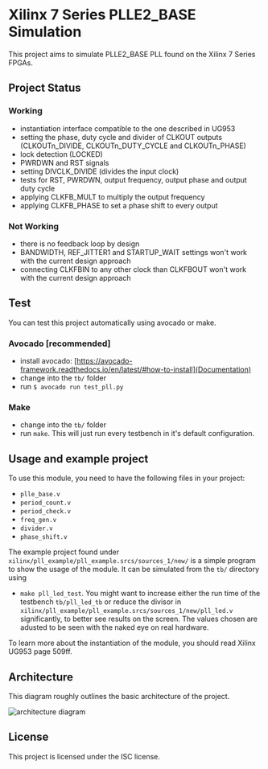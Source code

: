 # Xilinx 7 Series PLLE2_BASE Simulation

This project aims to simulate PLLE2_BASE PLL found on the Xilinx 7 Series FPGAs.
## Project Status

### Working
- instantiation interface compatible to the one described in UG953
- setting the phase, duty cycle and divider of CLKOUT outputs (CLKOUTn_DIVIDE, CLKOUTn_DUTY_CYCLE and CLKOUTn_PHASE)
- lock detection (LOCKED)
- PWRDWN and RST signals
- setting DIVCLK_DIVIDE (divides the input clock)
- tests for RST, PWRDWN, output frequency, output phase and output duty cycle
- applying CLKFB_MULT to multiply the output frequency
- applying CLKFB_PHASE to set a phase shift to every output

### Not Working
- there is no feedback loop by design
- BANDWIDTH, REF_JITTER1 and STARTUP_WAIT settings won't work with the current design approach
- connecting CLKFBIN to any other clock than CLKFBOUT won't work with the current design approach

## Test

You can test this project automatically using avocado or make.

### Avocado [recommended]

- install avocado: [https://avocado-framework.readthedocs.io/en/latest/#how-to-install](Documentation)
- change into the ```tb/``` folder
- run ```$ avocado run test_pll.py```

### Make

- change into the ```tb/``` folder
- run ```make```. This will just run every testbench in it's default configuration.

## Usage and example project

To use this module, you need to have the following files in your project:
- ```plle_base.v```
- ```period_count.v```
- ```period_check.v```
- ```freq_gen.v```
- ```divider.v```
- ```phase_shift.v```

The example project found under ```xilinx/pll_example/pll_example.srcs/sources_1/new/``` is a simple program to show the usage of the module. It can be simulated from the ```tb/``` directory using
- ```make pll_led_test```.
You might want to increase either the run time of the testbench ```tb/pll_led_tb``` or reduce the divisor in ```xilinx/pll_example/pll_example.srcs/sources_1/new/pll_led.v``` significantly, to better see results on the screen. The values chosen are adusted to be seen with the naked eye on real hardware.

To learn more about the instantiation of the module, you should read Xilinx UG953 page 509ff.

## Architecture

This diagram roughly outlines the basic architecture of the project.

![architecture diagram](https://raw.githubusercontent.com/ti-leipzig/sim-x-pll/master/arch.svg?=true)

## License

This project is licensed under the ISC license.
